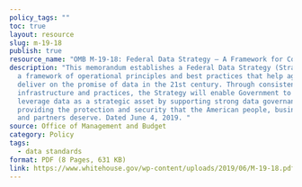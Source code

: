 ```yaml
---
policy_tags: ""
toc: true
layout: resource
slug: m-19-18
publish: true
resource_name: "OMB M-19-18: Federal Data Strategy – A Framework for Consistency"
description: "This memorandum establishes a Federal Data Strategy (Strategy) as
  a framework of operational principles and best practices that help agencies
  deliver on the promise of data in the 21st century. Through consistent data
  infrastructure and practices, the Strategy will enable Government to fully
  leverage data as a strategic asset by supporting strong data governance and
  providing the protection and security that the American people, businesses,
  and partners deserve. Dated June 4, 2019. "
source: Office of Management and Budget
category: Policy
tags:
  - data standards
format: PDF (8 Pages, 631 KB)
link: https://www.whitehouse.gov/wp-content/uploads/2019/06/M-19-18.pdf
---
```

